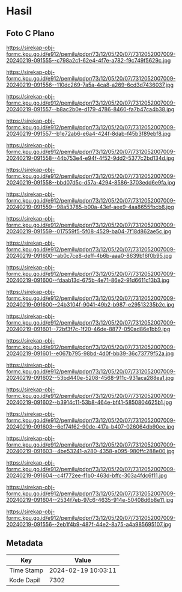 # Hasil

## Foto C Plano

https://sirekap-obj-formc.kpu.go.id/e912/pemilu/pdpr/73/12/05/20/07/7312052007009-20240219-091555--c798a2c1-62e4-4f7e-a782-f9c749f5629c.jpg

https://sirekap-obj-formc.kpu.go.id/e912/pemilu/pdpr/73/12/05/20/07/7312052007009-20240219-091556--110dc269-7a5a-4ca8-a269-6cd3d7436037.jpg

https://sirekap-obj-formc.kpu.go.id/e912/pemilu/pdpr/73/12/05/20/07/7312052007009-20240219-091557--b8ac2b0e-d179-4786-8460-fa7b47ca4b38.jpg

https://sirekap-obj-formc.kpu.go.id/e912/pemilu/pdpr/73/12/05/20/07/7312052007009-20240219-091557--b1e72ab6-e6a4-424f-8dab-f45b3f89ebf8.jpg

https://sirekap-obj-formc.kpu.go.id/e912/pemilu/pdpr/73/12/05/20/07/7312052007009-20240219-091558--44b753e4-e94f-4f52-9dd2-5377c2bd134d.jpg

https://sirekap-obj-formc.kpu.go.id/e912/pemilu/pdpr/73/12/05/20/07/7312052007009-20240219-091558--bbd07d5c-d57a-4294-8586-3703edd6e9fa.jpg

https://sirekap-obj-formc.kpu.go.id/e912/pemilu/pdpr/73/12/05/20/07/7312052007009-20240219-091559--98a53785-b00a-43ef-aee9-4aa8655fbcb8.jpg

https://sirekap-obj-formc.kpu.go.id/e912/pemilu/pdpr/73/12/05/20/07/7312052007009-20240219-091559--017559f5-5f08-4529-ba04-7f18d862ae5c.jpg

https://sirekap-obj-formc.kpu.go.id/e912/pemilu/pdpr/73/12/05/20/07/7312052007009-20240219-091600--ab0c7ce8-deff-4b6b-aaa0-8639b16f0b95.jpg

https://sirekap-obj-formc.kpu.go.id/e912/pemilu/pdpr/73/12/05/20/07/7312052007009-20240219-091600--fdaab13d-675b-4e71-86e2-91d6611c13b3.jpg

https://sirekap-obj-formc.kpu.go.id/e912/pemilu/pdpr/73/12/05/20/07/7312052007009-20240219-091600--24b3104f-9041-49b2-b987-e29513235b2c.jpg

https://sirekap-obj-formc.kpu.go.id/e912/pemilu/pdpr/73/12/05/20/07/7312052007009-20240219-091601--72bf3f7c-1f20-46de-8877-050ad86e1bb9.jpg

https://sirekap-obj-formc.kpu.go.id/e912/pemilu/pdpr/73/12/05/20/07/7312052007009-20240219-091601--e067b795-98bd-4d0f-bb39-36c73779f52a.jpg

https://sirekap-obj-formc.kpu.go.id/e912/pemilu/pdpr/73/12/05/20/07/7312052007009-20240219-091602--53bd440e-5208-4568-911c-931aca288ea1.jpg

https://sirekap-obj-formc.kpu.go.id/e912/pemilu/pdpr/73/12/05/20/07/7312052007009-20240219-091602--b3914c11-53b8-464e-bf41-5850804625b1.jpg

https://sirekap-obj-formc.kpu.go.id/e912/pemilu/pdpr/73/12/05/20/07/7312052007009-20240219-091603--6ef74f62-90de-417a-b407-026064db90ee.jpg

https://sirekap-obj-formc.kpu.go.id/e912/pemilu/pdpr/73/12/05/20/07/7312052007009-20240219-091603--4be53241-a280-4358-a095-980ffc288e00.jpg

https://sirekap-obj-formc.kpu.go.id/e912/pemilu/pdpr/73/12/05/20/07/7312052007009-20240219-091604--c4f772ee-f1b0-463d-bffc-303a4fdc6f11.jpg

https://sirekap-obj-formc.kpu.go.id/e912/pemilu/pdpr/73/12/05/20/07/7312052007009-20240219-091604--2534f7eb-97c6-4635-914e-50408d6b8e11.jpg

https://sirekap-obj-formc.kpu.go.id/e912/pemilu/pdpr/73/12/05/20/07/7312052007009-20240219-091556--2eb1f4b9-487f-44e2-8a75-a4a985695107.jpg


## Metadata

| Key        | Value               |
| ---------- | ------------------- |
| Time Stamp | 2024-02-19 10:03:11 |
| Kode Dapil | 7302                |



